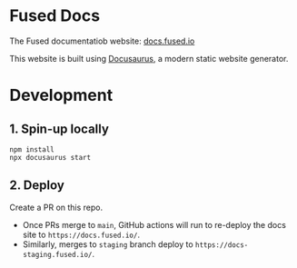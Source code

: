 # Fused Docs

The Fused documentatiob website: [docs.fused.io](https://docs.fused.io/)

This website is built using [Docusaurus](https://docusaurus.io/), a modern static website generator.

# Development

## 1. Spin-up locally

```
npm install
npx docusaurus start
```

## 2. Deploy

Create a PR on this repo.
- Once PRs merge to `main`, GitHub actions will run to re-deploy the docs site to `https://docs.fused.io/`.
- Similarly, merges to `staging` branch deploy to `https://docs-staging.fused.io/`.
